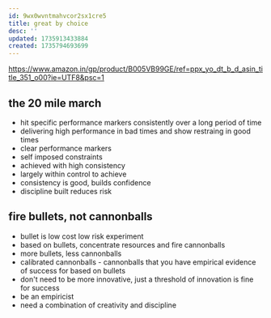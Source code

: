 ```yaml
---
id: 9wx0wvntmahvcor2sx1cre5
title: great by choice
desc: ''
updated: 1735913433884
created: 1735794693699
---
```


https://www.amazon.in/gp/product/B005VB99GE/ref=ppx_yo_dt_b_d_asin_title_351_o00?ie=UTF8&psc=1

## the 20 mile march

- hit specific performance markers consistently over a long period of time
- delivering high performance in bad times and show restraing in good times
- clear performance markers
- self imposed constraints
- achieved with high consistency
- largely within control to achieve
- consistency is good, builds confidence
- discipline built reduces risk


## fire bullets, not cannonballs

- bullet is low cost low risk experiment
- based on bullets, concentrate resources and fire cannonballs
- more bullets, less cannonballs
- calibrated cannonballs - cannonballs that you have empirical evidence of success for based on bullets
- don't need to be more innovative, just a threshold of innovation is fine for success
- be an empiricist
- need a combination of creativity and discipline